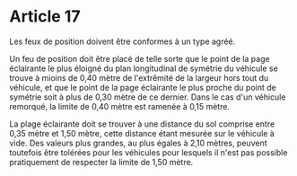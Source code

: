 # Article 17

Les feux de position doivent être conformes à un type agréé.

Un feu de position doit être placé de telle sorte que le point de la page éclairante le plus éloigné du plan longitudinal de symétrie du véhicule se trouve à mioins de 0,40 mètre de l'extrêmité de la largeur hors tout du véhicule, et que le point de la page éclairante le plus proche du point de symétrie soit à plus de 0,30 mètre de ce dernier. Dans le cas d'un véhicule remorqué, la limite de 0,40 mètre est ramenée à 0,15 mètre.

La plage éclairante doit se trouver à une distance du sol comprise entre 0,35 mètre et 1,50 mètre, cette distance étant mesu­rée sur le véhicule à vide. Des valeurs plus grandes, au plus égales à 2,10 mètres, peuvent toutefois être tolérées pour les véhicules pour lesquels il n'est pas possible pratiquement de respecter la limite de 1,50 mètre.
